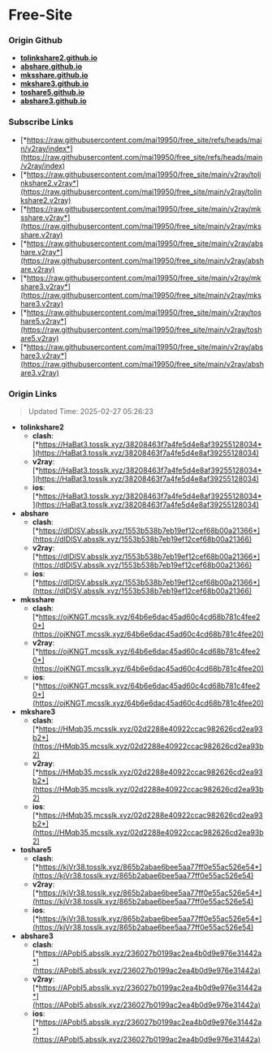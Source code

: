 # Free-Site

### Origin Github

- [**tolinkshare2.github.io**](https://github.com/tolinkshare2/tolinkshare2.github.io)
- [**abshare.github.io**](https://github.com/abshare/abshare.github.io)
- [**mksshare.github.io**](https://github.com/mksshare/mksshare.github.io)
- [**mkshare3.github.io**](https://github.com/mkshare3/mkshare3.github.io)
- [**toshare5.github.io**](https://github.com/toshare5/toshare5.github.io)
- [**abshare3.github.io**](https://github.com/abshare3/abshare3.github.io)

### Subscribe Links

- [*https://raw.githubusercontent.com/mai19950/free_site/refs/heads/main/v2ray/index*](https://raw.githubusercontent.com/mai19950/free_site/refs/heads/main/v2ray/index)
- [*https://raw.githubusercontent.com/mai19950/free_site/main/v2ray/tolinkshare2.v2ray*](https://raw.githubusercontent.com/mai19950/free_site/main/v2ray/tolinkshare2.v2ray)
- [*https://raw.githubusercontent.com/mai19950/free_site/main/v2ray/mksshare.v2ray*](https://raw.githubusercontent.com/mai19950/free_site/main/v2ray/mksshare.v2ray)
- [*https://raw.githubusercontent.com/mai19950/free_site/main/v2ray/abshare.v2ray*](https://raw.githubusercontent.com/mai19950/free_site/main/v2ray/abshare.v2ray)
- [*https://raw.githubusercontent.com/mai19950/free_site/main/v2ray/mkshare3.v2ray*](https://raw.githubusercontent.com/mai19950/free_site/main/v2ray/mkshare3.v2ray)
- [*https://raw.githubusercontent.com/mai19950/free_site/main/v2ray/toshare5.v2ray*](https://raw.githubusercontent.com/mai19950/free_site/main/v2ray/toshare5.v2ray)
- [*https://raw.githubusercontent.com/mai19950/free_site/main/v2ray/abshare3.v2ray*](https://raw.githubusercontent.com/mai19950/free_site/main/v2ray/abshare3.v2ray)

### Origin Links

> Updated Time: 2025-02-27 05:26:23

- **tolinkshare2**
  - **clash**: [*https://HaBat3.tosslk.xyz/38208463f7a4fe5d4e8af39255128034*](https://HaBat3.tosslk.xyz/38208463f7a4fe5d4e8af39255128034)
  - **v2ray**: [*https://HaBat3.tosslk.xyz/38208463f7a4fe5d4e8af39255128034*](https://HaBat3.tosslk.xyz/38208463f7a4fe5d4e8af39255128034)
  - **ios**: [*https://HaBat3.tosslk.xyz/38208463f7a4fe5d4e8af39255128034*](https://HaBat3.tosslk.xyz/38208463f7a4fe5d4e8af39255128034)
- **abshare**
  - **clash**: [*https://dIDlSV.absslk.xyz/1553b538b7eb19ef12cef68b00a21366*](https://dIDlSV.absslk.xyz/1553b538b7eb19ef12cef68b00a21366)
  - **v2ray**: [*https://dIDlSV.absslk.xyz/1553b538b7eb19ef12cef68b00a21366*](https://dIDlSV.absslk.xyz/1553b538b7eb19ef12cef68b00a21366)
  - **ios**: [*https://dIDlSV.absslk.xyz/1553b538b7eb19ef12cef68b00a21366*](https://dIDlSV.absslk.xyz/1553b538b7eb19ef12cef68b00a21366)
- **mksshare**
  - **clash**: [*https://ojKNGT.mcsslk.xyz/64b6e6dac45ad60c4cd68b781c4fee20*](https://ojKNGT.mcsslk.xyz/64b6e6dac45ad60c4cd68b781c4fee20)
  - **v2ray**: [*https://ojKNGT.mcsslk.xyz/64b6e6dac45ad60c4cd68b781c4fee20*](https://ojKNGT.mcsslk.xyz/64b6e6dac45ad60c4cd68b781c4fee20)
  - **ios**: [*https://ojKNGT.mcsslk.xyz/64b6e6dac45ad60c4cd68b781c4fee20*](https://ojKNGT.mcsslk.xyz/64b6e6dac45ad60c4cd68b781c4fee20)
- **mkshare3**
  - **clash**: [*https://HMqb35.mcsslk.xyz/02d2288e40922ccac982626cd2ea93b2*](https://HMqb35.mcsslk.xyz/02d2288e40922ccac982626cd2ea93b2)
  - **v2ray**: [*https://HMqb35.mcsslk.xyz/02d2288e40922ccac982626cd2ea93b2*](https://HMqb35.mcsslk.xyz/02d2288e40922ccac982626cd2ea93b2)
  - **ios**: [*https://HMqb35.mcsslk.xyz/02d2288e40922ccac982626cd2ea93b2*](https://HMqb35.mcsslk.xyz/02d2288e40922ccac982626cd2ea93b2)
- **toshare5**
  - **clash**: [*https://kjVr38.tosslk.xyz/865b2abae6bee5aa77ff0e55ac526e54*](https://kjVr38.tosslk.xyz/865b2abae6bee5aa77ff0e55ac526e54)
  - **v2ray**: [*https://kjVr38.tosslk.xyz/865b2abae6bee5aa77ff0e55ac526e54*](https://kjVr38.tosslk.xyz/865b2abae6bee5aa77ff0e55ac526e54)
  - **ios**: [*https://kjVr38.tosslk.xyz/865b2abae6bee5aa77ff0e55ac526e54*](https://kjVr38.tosslk.xyz/865b2abae6bee5aa77ff0e55ac526e54)
- **abshare3**
  - **clash**: [*https://APobI5.absslk.xyz/236027b0199ac2ea4b0d9e976e31442a*](https://APobI5.absslk.xyz/236027b0199ac2ea4b0d9e976e31442a)
  - **v2ray**: [*https://APobI5.absslk.xyz/236027b0199ac2ea4b0d9e976e31442a*](https://APobI5.absslk.xyz/236027b0199ac2ea4b0d9e976e31442a)
  - **ios**: [*https://APobI5.absslk.xyz/236027b0199ac2ea4b0d9e976e31442a*](https://APobI5.absslk.xyz/236027b0199ac2ea4b0d9e976e31442a)
